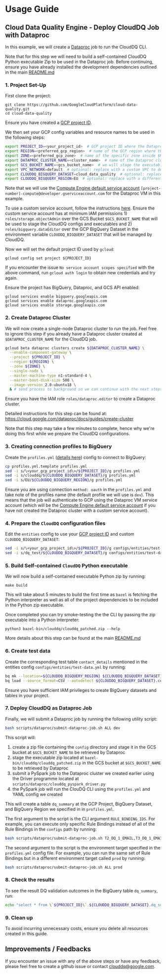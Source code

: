 # Usage Guide

## Cloud Data Quality Engine - Deploy CloudDQ Job with Dataproc

In this example, we will create a [Dataproc](https://cloud.google.com/dataproc/docs/concepts/overview) job to run the CloudDQ CLI.

Note that for this step we will need to build a self-contained CloudDQ Python executable Zip to be used in the Dataproc job. Before continuing, ensure you have already installed the development dependencies outlined in the main [README.md](../README.md#Development)

### 1. Project Set-Up

First clone the project:
```
git clone https://github.com/GoogleCloudPlatform/cloud-data-quality.git
cd cloud-data-quality
```

Ensure you have created a [GCP project ID](https://cloud.google.com/resource-manager/docs/creating-managing-projects#before_you_begin). 

We then set your GCP config variables and resource names to be used in the following steps:

```bash
export PROJECT_ID=<your_project_id>  # GCP project ID where the Dataproc cluster and BigQuery dataset will be deployed
export REGION=<preferred_gcp_region>  # name of the GCP region where the Dataproc cluster is deployed
export ZONE=<preferred_gcp_zone>  # name of the specific zone inside $REGION where the Dataproc cluster is deployed
export DATAPROC_CLUSTER_NAME=<cluster_name>  # name of the Dataproc cluster that will be used for deployment
export GCS_BUCKET_NAME=<gcs_bucket_name>  # we will stage the executables and configs in this GCS bucket for deployment
export VPC_NETWORK=default  # optional: replace with a custom VPC to deploy your Dataproc cluster.
export CLOUDDQ_BIGQUERY_DATASET=cloud_data_quality  # optional: replace with a different BigQuery dataset name that will contain the BigQuery views corresponding to each rule_binding as well as the `dq_summary` validation outcome table.
export CLOUDDQ_BIGQUERY_REGION=EU  # optional: replace with a different BigQuery region where the data validation jobs will be created
```

Note that we will use the [Compute Engine default service account](https://cloud.google.com/compute/docs/access/service-accounts#default_service_account) `[project-number]-compute@developer.gserviceaccount.com` for the Dataproc VM in this example. 

To use a custom service account, follow the instructions [here](https://cloud.google.com/dataproc/docs/concepts/configuring-clusters/service-accounts#creating_a_cluster_with_a_user-managed_vm_service_account). Ensure the custom service account has at minimum IAM permissions 1) `roles/storage.objectAdmin` over the GCS Bucket `$GCS_BUCKET_NAME` that will be used to stage the CloudDQ configs and executables and 2) `roles/bigquery.dataEditor` over the GCP BigQuery Dataset in the environment variable `CLOUDDQ_BIGQUERY_DATASET` that will be managed by CloudDQ.

Now we will set the default project ID used by `gcloud`:
```
gcloud config set project ${PROJECT_ID}
```

If you encounter the issue `No service account scopes specified` with the above command, run  `gcloud auth login` to obtain new credentials and try again.

Ensure the project has BigQuery, Dataproc, and GCS API enabled:
```
gcloud services enable bigquery.googleapis.com
gcloud services enable dataproc.googleapis.com
gcloud services enable storage.googleapis.com
```

### 2. Create Dataproc Cluster

We will now create a single-node Dataproc cluster to run the job. Feel free to ignore this step if you already have a Dataproc cluster created at `$DATAPROC_CLUSTER_NAME` for the CloudDQ job.

```bash
gcloud beta dataproc clusters create ${DATAPROC_CLUSTER_NAME} \
  --enable-component-gateway \
  --project ${PROJECT_ID} \
  --region ${REGION} \
  --zone ${ZONE} \
  --single-node \
  --master-machine-type n1-standard-4 \
  --master-boot-disk-size 500 \
  --image-version 2.0-ubuntu18 \
  & # send process to background so we can continue with the next steps
```

Ensure you have the IAM role `roles/dataproc.editor` to create a Dataproc cluster.

Detailed instructions for this step can be found at: https://cloud.google.com/dataproc/docs/guides/create-cluster

Note that this step may take a few minutes to complete, hence why we're doing this first while we prepare the CloudDQ configurations.

### 3. Creating connection profiles to BigQuery

Create the `profiles.yml` ([details here](../README.md#setting-up-`dbt`)) config to connect to BigQuery:
```bash
cp profiles.yml.template profiles.yml
sed -i s/\<your_gcp_project_id\>/${PROJECT_ID}/g profiles.yml
sed -i s/clouddq/${CLOUDDQ_BIGQUERY_DATASET}/g profiles.yml
sed -i s/EU/${CLOUDDQ_BIGQUERY_REGION}/g profiles.yml
```

Ensure you are using connection `method: oauth` in the `profiles.yml` and take note of the profiles name (the default profile we will use is `dev`). This means that the job will authenticate to GCP using the Dataproc VM service account (which will be the [Compute Engine default service account](https://cloud.google.com/compute/docs/access/service-accounts#default_service_account) if you have not created the Dataproc cluster with a custom service account).

### 4. Prepare the `CloudDQ` configuration files

Edit the `entities` config to use your [GCP project ID](https://cloud.google.com/resource-manager/docs/creating-managing-projects#before_you_begin) and custom `CLOUDDQ_BIGQUERY_DATASET`:
```bash
sed -i s/\<your_gcp_project_id\>/${PROJECT_ID}/g configs/entities/test-data.yml
sed -i s/dq_test/${CLOUDDQ_BIGQUERY_DATASET}/g configs/entities/test-data.yml
```

### 5. Build Self-contained `CloudDQ` Python executable

We will now build a self-contained executable Python zip by running:
```
make build
```

This will take about 5 minutes to build the first time as `bazel` is fetching the Python interpreter as well as all of the project dependencies to be included in the Python zip executable.

Once completed you can try smoke-testing the the CLI by passing the zip executable into a Python interpreter:
```
python3 bazel-bin/clouddq/clouddq_patched.zip --help
```

More details about this step can be found at the main [README.md](../README.md#build-a-self-contained-python-executable-with-bazel)

### 6. Create test data

Create the corresponding test table `contact_details` mentioned in the entities config `configs/entities/test-data.yml` by running:
```bash
bq mk --location=${CLOUDDQ_BIGQUERY_REGION} ${CLOUDDQ_BIGQUERY_DATASET}
bq load --source_format=CSV --autodetect ${CLOUDDQ_BIGQUERY_DATASET}.contact_details dbt/data/contact_details.csv
```

Ensure you have sufficient IAM privileges to create BigQuery datasets and tables in your project.

### 7. Deploy CloudDQ as Dataproc Job

Finally, we will submit a Dataproc job by running the following utility script:

```bash
bash scripts/dataproc/submit-dataproc-job.sh ALL dev
```

This script will:
1. create a zip file containing the `config` directory and stage it in the GCS bucket at `$GCS_BUCKET_NAME` to be retrieved by Dataproc
2. stage the executable zip located at `bazel-bin/clouddq/clouddq_patched.zip` in the GCS bucket at `$GCS_BUCKET_NAME` to be retrieved by Dataproc
3. submit a PySpark job to the Dataproc cluster we created earlier using the Driver programme located at `scripts/dataproc/clouddq_pyspark_driver.py` 
4. the PySpark job will run the ClouDQ CLI using the `profiles.yml` and YAML config we created

This will create a table `dq_summary` at the GCP Project, BigQuery Dataset, and BigQuery Region we specified in in `profiles.yml`.

The first argument to the script is the CLI argument `RULE_BINDING_IDS`. For example, you can execute only specific Rule Bindings instead of all of the Rule Bindings in the `configs` path by running:
```bash
bash scripts/dataproc/submit-dataproc-job.sh T2_DQ_1_EMAIL,T3_DQ_1_EMAIL_DUPLICATE dev
```

The second argument to the script is the environment target specified in the `profiles.yml` config file. For example, you can run the same set of Rule Bindings but in a different environment target called `prod` by running:
```bash
bash scripts/dataproc/submit-dataproc-job.sh ALL prod
```

### 8. Check the results

To see the result DQ validation outcomes in the BigQuery table `dq_summary`, run:
```bash
echo "select * from \`${PROJECT_ID}\`.${CLOUDDQ_BIGQUERY_DATASET}.dq_summary" | bq query --location=${CLOUDDQ_BIGQUERY_REGION} --nouse_legacy_sql --format=json
```

### 9. Clean up

To avoid incurring unnecessary costs, ensure you delete all resources created in this guide.

## Improvements / Feedbacks

If you encounter an issue with any of the above steps or have any feedback, please feel free to create a github issue or contact clouddq@google.com.
